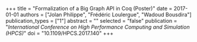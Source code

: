 +++
title = "Formalization of a Big Graph API in Coq (Poster)"
date = 2017-01-01
authors = ["Jolan Philippe", "Frédéric Loulergue", "Wadoud Bousdira"]
publication_types = ["1"]
abstract = ""
selected = "false"
publication = "*International Conference on High Performance  Computing and Simulation (HPCS)*"
doi = "10.1109/HPCS.2017.140"
+++

